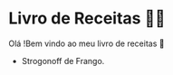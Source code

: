 # Livro de Receitas :man_cook:

Olá !Bem vindo ao meu livro de receitas :wave:

- Strogonoff de Frango.
